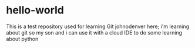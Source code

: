 # hello-world
This is a test repository used for learning Git
johnodenver here; i'm learning about git so my son and i can use it
with a cloud IDE to do some learning about python
